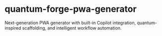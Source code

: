 # quantum-forge-pwa-generator
Next-generation PWA generator with built-in Copilot integration, quantum-inspired scaffolding, and intelligent workflow automation.
